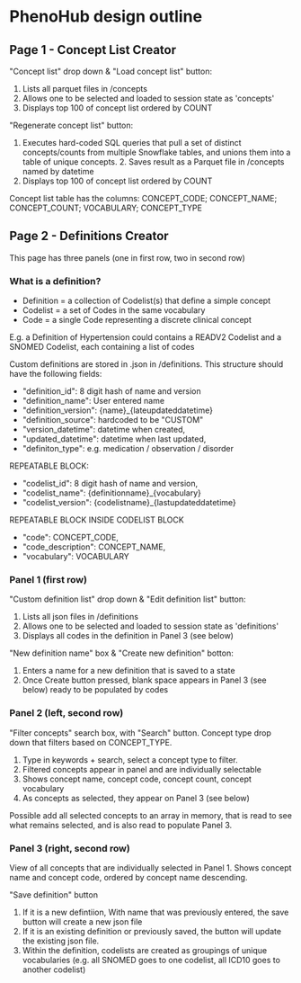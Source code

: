 # PhenoHub design outline

## Page 1 - Concept List Creator

"Concept list" drop down & "Load concept list" button:
1. Lists all parquet files in /concepts
2. Allows one to be selected and loaded to session state as 'concepts'
3. Displays top 100 of concept list ordered by COUNT

"Regenerate concept list" button:
1. Executes hard-coded SQL queries that pull a set of distinct concepts/counts from multiple Snowflake tables, and unions them into a table of unique concepts. 2. Saves result as a Parquet file in /concepts named by datetime
3. Displays top 100 of concept list ordered by COUNT

Concept list table has the columns: CONCEPT_CODE; CONCEPT_NAME; CONCEPT_COUNT; VOCABULARY; CONCEPT_TYPE

## Page 2 - Definitions Creator

This page has three panels (one in first row, two in second row)

### What is a definition?

* Definition = a collection of Codelist(s) that define a simple concept
* Codelist = a set of Codes in the same vocabulary
* Code = a single Code representing a discrete clinical concept

E.g. a Definition of Hypertension could contains a READV2 Codelist and a SNOMED Codelist, each containing a list of codes

Custom definitions are stored in .json in /definitions. This structure should have the following fields:
* "definition_id": 8 digit hash of name and version
* "definition_name": User entered name
* "definition_version": {name}_{lateupdateddatetime}
* "definition_source": hardcoded to be "CUSTOM"
* "version_datetime": datetime when created,
* "updated_datetime": datetime when last updated,
* "definiton_type": e.g. medication / observation / disorder

REPEATABLE BLOCK:
* "codelist_id": 8 digit hash of name and version,
* "codelist_name": {definitionname}_{vocabulary}
* "codelist_version": {codelistname}_{lastupdateddatetime}

REPEATABLE BLOCK INSIDE CODELIST BLOCK
* "code": CONCEPT_CODE,
* "code_description": CONCEPT_NAME,
* "vocabulary": VOCABULARY

### Panel 1 (first row)

"Custom definition list" drop down & "Edit definition list" button:
1. Lists all json files in /definitions
2. Allows one to be selected and loaded to session state as 'definitions'
3. Displays all codes in the definition in Panel 3 (see below)

"New definition name" box & "Create new definition" botton:
1. Enters a name for a new definition that is saved to a state
2. Once Create button pressed, blank space appears in Panel 3 (see below) ready to be populated by codes

### Panel 2 (left, second row)

"Filter concepts" search box, with "Search" button. Concept type drop down that filters based on CONCEPT_TYPE.
1. Type in keywords + search, select a concept type to filter.
2. Filtered concepts appear in panel and are individually selectable
3. Shows concept name, concept code, concept count, concept vocabulary
4. As concepts as selected, they appear on Panel 3 (see below)

Possible add all selected concepts to an array in memory, that is read to see what remains selected, and is also read to populate Panel 3. 

### Panel 3 (right, second row)

View of all concepts that are individually selected in Panel 1. Shows concept name and concept code, ordered by concept name descending.

"Save definition" button
1. If it is a new defintiion, With name that was previously entered, the save button will create a new json file
2. If it is an existing definition or previously saved, the button will update the existing json file.
2. Within the definition, codelists are created as groupings of unique vocabularies (e.g. all SNOMED goes to one codelist, all ICD10 goes to another codelist)



